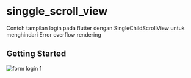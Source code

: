 # singgle_scroll_view

Contoh tampilan login pada flutter dengan SingleChildScrollView untuk menghindari Error overflow rendering

## Getting Started

![form login 1](https://user-images.githubusercontent.com/30552503/57582930-2e0e2800-74f5-11e9-9cf9-ea3549a86208.jpg)

